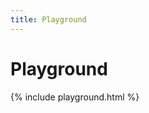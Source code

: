 ```yaml
---
title: Playground
---
```


# Playground

{% include playground.html %}

<link rel="stylesheet" href="https://cdn.jsdelivr.net/npm/codemirror@5.31.0/lib/codemirror.css">
<script src="https://cdn.jsdelivr.net/npm/codemirror@5.31.0/lib/codemirror.js"></script>
<script src="https://cdn.jsdelivr.net/npm/codemirror@5.31.0/mode/yaml/yaml.js"></script>
<script src="https://cdnjs.cloudflare.com/ajax/libs/js-yaml/3.9.1/js-yaml.min.js"></script>
<script src="https://cdn.jsdelivr.net/npm/yve-bot/web.min.js"></script>

<script>
  var editor = CodeMirror.fromTextArea(document.getElementById('editor'), {
    mode: 'yaml',
    tabSize: 2,
  });

  YveBot.actions.define('highlightPlay', function() {
    var icon = document.querySelector('.Playground-play');
    icon.classList.add('highlight');
    setTimeout(function() {
      icon.classList.remove('highlight');
    }, 1000);
  });

  function toggleMode() {
    var modes = document.querySelectorAll('.Playground-mode');
    [].forEach.call(modes, function(div) {
      div.classList.toggle('hide');
    });
  }

  function playChat() {
    document.querySelector('.Chat').innerHTML = '';
    var rules = editor.getValue();
    new YveBot(jsyaml.load(rules), { target: '.Chat' }).start();
  }

  playChat();
</script>
